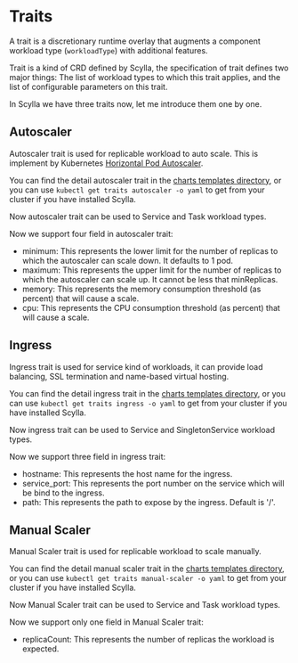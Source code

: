 # Traits

A trait is a discretionary runtime overlay that augments a component workload type (`workloadType`) with additional features.

Trait is a kind of CRD defined by Scylla, the specification of trait defines two major things:
The list of workload types to which this trait applies, and the list of configurable parameters on this trait.

In Scylla we have three traits now, let me introduce them one by one.

## Autoscaler

Autoscaler trait is used for replicable workload to auto scale. This is implement by Kubernetes [Horizontal Pod Autoscaler](https://kubernetes.io/docs/tasks/run-application/horizontal-pod-autoscale/).

You can find the detail autoscaler trait in the [charts templates directory](../charts/scylla/templates/traits.yaml), 
or you can use `kubectl get traits autoscaler -o yaml` to get from your cluster if you have installed Scylla.

Now autoscaler trait can be used to Service and Task workload types.

Now we support four field in autoscaler trait:

* minimum: This represents the lower limit for the number of replicas to which the autoscaler can scale down. It defaults to 1 pod.
* maximum: This represents the upper limit for the number of replicas to which the autoscaler can scale up. It cannot be less that minReplicas.
* memory: This represents the memory consumption threshold (as percent) that will cause a scale.
* cpu: This represents the CPU consumption threshold (as percent) that will cause a scale.


## Ingress

Ingress trait is used for service kind of workloads, it can provide load balancing, SSL termination and name-based virtual hosting.

You can find the detail ingress trait in the [charts templates directory](../charts/scylla/templates/traits.yaml), 
or you can use `kubectl get traits ingress -o yaml` to get from your cluster if you have installed Scylla.

Now ingress trait can be used to Service and SingletonService workload types.

Now we support three field in ingress trait:

* hostname: This represents the host name for the ingress.
* service_port: This represents the port number on the service which will be bind to the ingress.
* path: This represents the path to expose by the ingress. Default is '/'.


## Manual Scaler

Manual Scaler trait is used for replicable workload to scale manually.

You can find the detail manual scaler trait in the [charts templates directory](../charts/scylla/templates/traits.yaml), 
or you can use `kubectl get traits manual-scaler -o yaml` to get from your cluster if you have installed Scylla.

Now Manual Scaler trait can be used to Service and Task workload types.

Now we support only one field in Manual Scaler trait:

* replicaCount: This represents the number of replicas the workload is expected. 